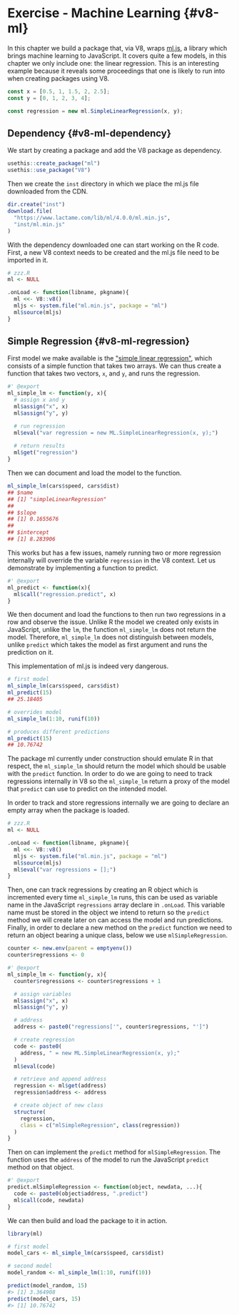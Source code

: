 # Exercise - Machine Learning {#v8-ml}

In this chapter we build a package that, via V8, wraps [ml.js](https://github.com/mljs/ml), a library which brings machine learning to JavaScript. It covers quite a few models, in this chapter we only include one: the linear regression. This is an interesting example because it reveals some proceedings that one is likely to run into when creating packages using V8.

```js
const x = [0.5, 1, 1.5, 2, 2.5];
const y = [0, 1, 2, 3, 4];

const regression = new ml.SimpleLinearRegression(x, y);
```

## Dependency {#v8-ml-dependency}

We start by creating a package and add the V8 package as dependency.

```r
usethis::create_package("ml")
usethis::use_package("V8")
```

Then we create the `inst` directory in which we place the ml.js file downloaded from the CDN.

```r
dir.create("inst")
download.file(
  "https://www.lactame.com/lib/ml/4.0.0/ml.min.js", 
  "inst/ml.min.js"
)
```

With the dependency downloaded one can start working on the R code. First, a new V8 context needs to be created and the ml.js file need to be imported in it.

```r
# zzz.R
ml <- NULL

.onLoad <- function(libname, pkgname){
  ml <<- V8::v8()
  mljs <- system.file("ml.min.js", package = "ml")
  ml$source(mljs)
}
```

## Simple Regression {#v8-ml-regression}

First model we make available is the ["simple linear regression"](https://github.com/mljs/regression-simple-linear), which consists of a simple function that takes two arrays. We can thus create a function that takes two vectors, `x`, and `y`, and runs the regression.

```r
#' @export 
ml_simple_lm <- function(y, x){
  # assign x and y
  ml$assign("x", x)
  ml$assign("y", y)

  # run regression
  ml$eval("var regression = new ML.SimpleLinearRegression(x, y);")
  
  # return results
  ml$get("regression")
}
```

Then we can document and load the model to the function.

```r
ml_simple_lm(cars$speed, cars$dist)
## $name
## [1] "simpleLinearRegression"
## 
## $slope
## [1] 0.1655676
## 
## $intercept
## [1] 8.283906
```

This works but has a few issues, namely running two or more regression internally will override the variable `regression` in the V8 context. Let us demonstrate by implementing a function to predict.

```r
#' @export
ml_predict <- function(x){
  ml$call("regression.predict", x)
}
```

We then document and load the functions to then run two regressions in a row and observe the issue. Unlike R the model we created only exists in JavaScript, unlike the `lm`, the function `ml_simple_lm` does not return the model. Therefore, `ml_simple_lm` does not distinguish between models, unlike `predict` which takes the model as first argument and runs the prediction on it.

This implementation of ml.js is indeed very dangerous.

```r
# first model
ml_simple_lm(cars$speed, cars$dist)
ml_predict(15)
## 25.18405

# overrides model
ml_simple_lm(1:10, runif(10))

# produces different predictions
ml_predict(15)
## 10.76742
```

The package ml currently under construction should emulate R in that respect, the `ml_simple_lm` should return the model which should be usable with the `predict` function. In order to do we are going to need to track regressions internally in V8 so the `ml_simple_lm` return a proxy of the model that `predict` can use to predict on the intended model.

In order to track and store regressions internally we are going to declare an empty array when the package is loaded.

```r
# zzz.R
ml <- NULL

.onLoad <- function(libname, pkgname){
  ml <<- V8::v8()
  mljs <- system.file("ml.min.js", package = "ml")
  ml$source(mljs)
  ml$eval("var regressions = [];")
}
```

Then, one can track regressions by creating an R object which is incremented every time `ml_simple_lm` runs, this can be used as variable name in the JavaScript `regressions` array declare in `.onLoad`. This variable name must be stored in the object we intend to return so the `predict` method we will create later on can access the model and run predictions. Finally, in order to declare a new method on the `predict` function we need to return an object bearing a unique class, below we use `mlSimpleRegression`.

```r
counter <- new.env(parent = emptyenv())
counter$regressions <- 0

#' @export 
ml_simple_lm <- function(y, x){
  counter$regressions <- counter$regressions + 1

  # assign variables
  ml$assign("x", x)
  ml$assign("y", y)

  # address
  address <- paste0("regressions['", counter$regressions, "']")

  # create regression
  code <- paste0(
    address, " = new ML.SimpleLinearRegression(x, y);"
  )
  ml$eval(code)

  # retrieve and append address
  regression <- ml$get(address)
  regression$address <- address

  # create object of new class
  structure(
    regression, 
    class = c("mlSimpleRegression", class(regression))
  )
}
```

Then on can implement the `predict` method for `mlSimpleRegression`. The function uses the `address` of the model to run the JavaScript `predict` method on that object.

```r
#' @export 
predict.mlSimpleRegression <- function(object, newdata, ...){
  code <- paste0(object$address, ".predict")
  ml$call(code, newdata)
}
```

We can then build and load the package to it in action.


```r
library(ml)

# first model
model_cars <- ml_simple_lm(cars$speed, cars$dist)

# second model
model_random <- ml_simple_lm(1:10, runif(10))

predict(model_random, 15)
#> [1] 3.364908
predict(model_cars, 15)
#> [1] 10.76742
```
